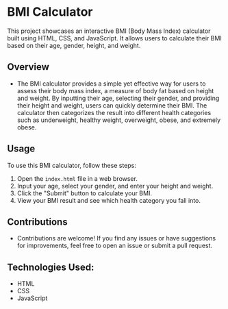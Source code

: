 # BMI Calculator

This project showcases an interactive BMI (Body Mass Index) calculator built using HTML, CSS, and JavaScript. It allows users to calculate their BMI based on their age, gender, height, and weight.

## Overview

- The BMI calculator provides a simple yet effective way for users to assess their body mass index, a measure of body fat based on height and weight. By inputting their age, selecting their gender, and providing their height and weight, users can quickly determine their BMI. The calculator then categorizes the result into different health categories such as underweight, healthy weight, overweight, obese, and extremely obese.

## Usage

To use this BMI calculator, follow these steps:

1. Open the `index.html` file in a web browser.
2. Input your age, select your gender, and enter your height and weight.
3. Click the "Submit" button to calculate your BMI.
4. View your BMI result and see which health category you fall into.


## Contributions
- Contributions are welcome! If you find any issues or have suggestions for improvements, feel free to open an issue or submit a pull request.


## Technologies Used:
- HTML<br>
- CSS<br>
- JavaScript<br>
